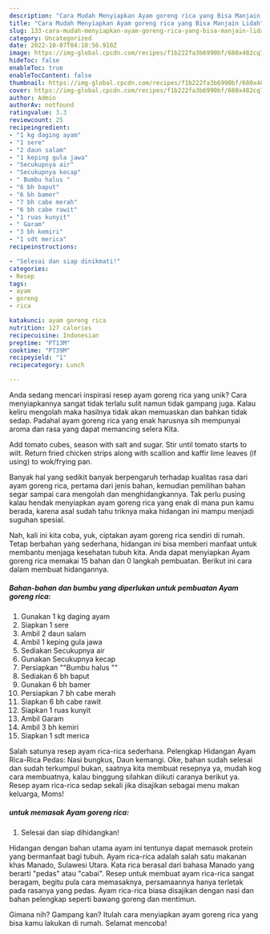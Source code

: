 ```yaml
---
description: "Cara Mudah Menyiapkan Ayam goreng rica yang Bisa Manjain Lidah"
title: "Cara Mudah Menyiapkan Ayam goreng rica yang Bisa Manjain Lidah"
slug: 133-cara-mudah-menyiapkan-ayam-goreng-rica-yang-bisa-manjain-lidah
category: Uncategorized
date: 2022-10-07T04:10:56.910Z
image: https://img-global.cpcdn.com/recipes/f1b222fa3b6990bf/680x482cq70/ayam-goreng-rica-foto-resep-utama.jpg
hideToc: false
enableToc: true
enableTocContent: false
thumbnail: https://img-global.cpcdn.com/recipes/f1b222fa3b6990bf/680x482cq70/ayam-goreng-rica-foto-resep-utama.jpg
cover: https://img-global.cpcdn.com/recipes/f1b222fa3b6990bf/680x482cq70/ayam-goreng-rica-foto-resep-utama.jpg
author: Admin
authorAv: notfound
ratingvalue: 3.3
reviewcount: 25
recipeingredient:
- "1 kg daging ayam"
- "1 sere"
- "2 daun salam"
- "1 keping gula jawa"
- "Secukupnya air"
- "Secukupnya kecap"
- " Bumbu halus "
- "6 bh baput"
- "6 bh bamer"
- "7 bh cabe merah"
- "6 bh cabe rawit"
- "1 ruas kunyit"
- " Garam"
- "3 bh kemiri"
- "1 sdt merica"
recipeinstructions:

- "Selesai dan siap dinikmati!"
categories:
- Resep
tags:
- ayam
- goreng
- rica

katakunci: ayam goreng rica 
nutrition: 127 calories
recipecuisine: Indonesian
preptime: "PT13M"
cooktime: "PT39M"
recipeyield: "1"
recipecategory: Lunch

---
```





Anda sedang mencari inspirasi resep ayam goreng rica yang unik? Cara menyiapkannya sangat tidak terlalu sulit namun tidak gampang juga. Kalau keliru mengolah maka hasilnya tidak akan memuaskan dan bahkan tidak sedap. Padahal ayam goreng rica yang enak harusnya sih mempunyai aroma dan rasa yang dapat memancing selera Kita.





Add tomato cubes, season with salt and sugar. Stir until tomato starts to wilt. Return fried chicken strips along with scallion and kaffir lime leaves (if using) to wok/frying pan.

Banyak hal yang sedikit banyak berpengaruh terhadap kualitas rasa dari ayam goreng rica, pertama dari jenis bahan, kemudian pemilihan bahan segar sampai cara mengolah dan menghidangkannya. Tak perlu pusing kalau hendak menyiapkan ayam goreng rica yang enak di mana pun kamu berada, karena asal sudah tahu triknya maka hidangan ini mampu menjadi suguhan spesial.






Nah, kali ini kita coba, yuk, ciptakan ayam goreng rica sendiri di rumah. Tetap berbahan yang sederhana, hidangan ini bisa memberi manfaat untuk membantu menjaga kesehatan tubuh kita. Anda dapat menyiapkan Ayam goreng rica memakai 15 bahan dan 0 langkah pembuatan. Berikut ini cara dalam membuat hidangannya.

<!--inarticleads1-->

##### Bahan-bahan dan bumbu yang diperlukan untuk pembuatan Ayam goreng rica:

1. Gunakan 1 kg daging ayam
1. Siapkan 1 sere
1. Ambil 2 daun salam
1. Ambil 1 keping gula jawa
1. Sediakan Secukupnya air
1. Gunakan Secukupnya kecap
1. Persiapkan  &#34;&#34;Bumbu halus &#34;&#34;
1. Sediakan 6 bh baput
1. Gunakan 6 bh bamer
1. Persiapkan 7 bh cabe merah
1. Siapkan 6 bh cabe rawit
1. Siapkan 1 ruas kunyit
1. Ambil  Garam
1. Ambil 3 bh kemiri
1. Siapkan 1 sdt merica


Salah satunya resep ayam rica-rica sederhana. Pelengkap Hidangan Ayam Rica-Rica Pedas: Nasi bungkus, Daun kemangi. Oke, bahan sudah selesai dan sudah terkumpul bukan, saatnya kita membuat resepnya ya, mudah kog cara membuatnya, kalau binggung silahkan diikuti caranya berikut ya. Resep ayam rica-rica sedap sekali jika disajikan sebagai menu makan keluarga, Moms! 

<!--inarticleads2-->

#####  untuk memasak Ayam goreng rica:


1. Selesai dan siap dihidangkan!

Hidangan dengan bahan utama ayam ini tentunya dapat memasok protein yang bermanfaat bagi tubuh. Ayam rica-rica adalah salah satu makanan khas Manado, Sulawesi Utara. Kata rica berasal dari bahasa Manado yang berarti &#34;pedas&#34; atau &#34;cabai&#34;. Resep untuk membuat ayam rica-rica sangat beragam, begitu pula cara memasaknya, persamaannya hanya terletak pada rasanya yang pedas. Ayam rica-rica biasa disajikan dengan nasi dan bahan pelengkap seperti bawang goreng dan mentimun. 

Gimana nih? Gampang kan? Itulah cara menyiapkan ayam goreng rica yang bisa kamu lakukan di rumah. Selamat mencoba!
